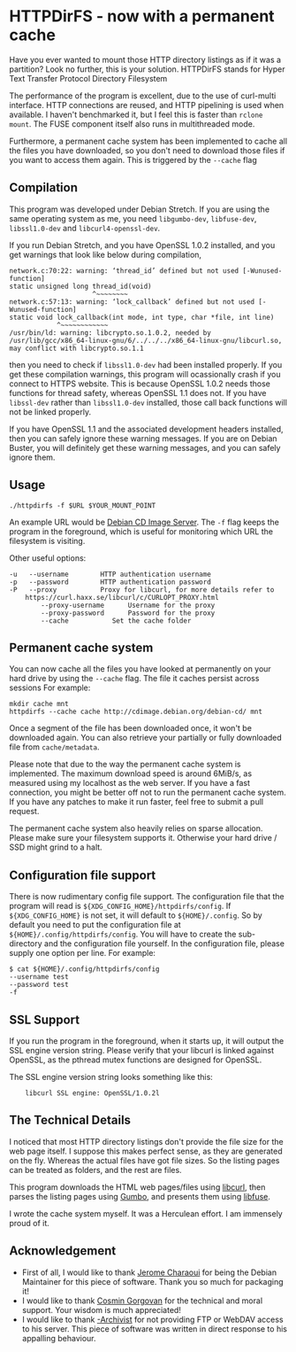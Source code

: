 
# HTTPDirFS - now with a permanent cache
Have you ever wanted to mount those HTTP directory listings as if it was a partition? Look no further, this is your solution.  HTTPDirFS stands for Hyper Text Transfer Protocol Directory Filesystem

The performance of the program is excellent, due to the use of curl-multi interface. HTTP connections are reused, and HTTP pipelining is used when available. I haven't benchmarked it, but I feel this is faster than ``rclone mount``. The FUSE component itself also runs in multithreaded mode.

Furthermore, a permanent cache system has been implemented to cache all the files you have downloaded, so you don't need to download those files if you want to access them again.  This is triggered by the ``--cache`` flag

## Compilation
This program was developed under Debian Stretch. If you are using the same operating system as me, you need ``libgumbo-dev``, ``libfuse-dev``, ``libssl1.0-dev`` and ``libcurl4-openssl-dev``.

If you run Debian Stretch, and you have OpenSSL 1.0.2 installed, and you get warnings that look like below during compilation,

    network.c:70:22: warning: ‘thread_id’ defined but not used [-Wunused-function]
    static unsigned long thread_id(void)
                         ^~~~~~~~~
    network.c:57:13: warning: ‘lock_callback’ defined but not used [-Wunused-function]
    static void lock_callback(int mode, int type, char *file, int line)
                ^~~~~~~~~~~~~
    /usr/bin/ld: warning: libcrypto.so.1.0.2, needed by /usr/lib/gcc/x86_64-linux-gnu/6/../../../x86_64-linux-gnu/libcurl.so, may conflict with libcrypto.so.1.1

then you need to check if ``libssl1.0-dev`` had been installed properly. If you get these compilation warnings, this program will ocassionally crash if you connect to HTTPS website. This is because OpenSSL 1.0.2 needs those functions for thread safety, whereas OpenSSL 1.1 does not. If you have ``libssl-dev`` rather than ``libssl1.0-dev`` installed, those call back functions will not be linked properly.

If you have OpenSSL 1.1 and the associated development headers installed, then you can safely ignore these warning messages. If you are on Debian Buster, you will definitely get these warning messages, and you can safely ignore them.

## Usage

	./httpdirfs -f $URL $YOUR_MOUNT_POINT

An example URL would be [Debian CD Image Server](https://cdimage.debian.org/debian-cd/). The ``-f`` flag keeps the program in the foreground, which is useful for monitoring which URL the filesystem is visiting.

Other useful options:

    -u   --username        HTTP authentication username
    -p   --password        HTTP authentication password
    -P   --proxy           Proxy for libcurl, for more details refer to
        https://curl.haxx.se/libcurl/c/CURLOPT_PROXY.html
            --proxy-username      Username for the proxy
            --proxy-password      Password for the proxy
            --cache           Set the cache folder
## Permanent cache system
You can now cache all the files you have looked at permanently on your hard
drive by using the ``--cache`` flag. The file it caches persist across sessions For example:

    mkdir cache mnt
    httpdirfs --cache cache http://cdimage.debian.org/debian-cd/ mnt

Once a segment of the file has been downloaded once, it won't be downloaded again. You can also retrieve your partially or fully downloaded file from ``cache/metadata``.

Please note that due to the way the permanent cache system is implemented. The maximum download speed is around 6MiB/s, as measured using my localhost as the web server. If you have a fast connection, you might be better off not to run the permanent cache system. If you have any patches to make it run faster, feel free to submit a pull request.

The permanent cache system also heavily relies on sparse allocation. Please make sure your filesystem supports it. Otherwise your hard drive / SSD might grind to a halt.

## Configuration file support
There is now rudimentary config file support. The configuration file that the program will read is ``${XDG_CONFIG_HOME}/httpdirfs/config``. If ``${XDG_CONFIG_HOME}`` is not set, it will default to ``${HOME}/.config``. So by default you need to put the configuration file at ``${HOME}/.config/httpdirfs/config``. You will have to create the sub-directory and the configuration file yourself. In the configuration file, please supply one option per line. For example:

	$ cat ${HOME}/.config/httpdirfs/config
	--username test
	--password test
	-f

## SSL Support
If you run the program in the foreground, when it starts up, it will output the SSL engine version string. Please verify that your libcurl is linked against OpenSSL, as the pthread mutex functions are designed for OpenSSL.

The SSL engine version string looks something like this:

        libcurl SSL engine: OpenSSL/1.0.2l

## The Technical Details
I noticed that most HTTP directory listings don't provide the file size for the web page itself. I suppose this makes perfect sense, as they are generated on the fly. Whereas the actual files have got file sizes. So the listing pages can be treated as folders, and the rest are files.

This program downloads the HTML web pages/files using [libcurl](https://curl.haxx.se/libcurl/), then parses the listing pages using [Gumbo](https://github.com/google/gumbo-parser), and presents them using [libfuse](https://github.com/libfuse/libfuse).

I wrote the cache system myself. It was a Herculean effort. I am immensely proud of it.

## Acknowledgement
- First of all, I would like to thank [Jerome Charaoui](https://github.com/jcharaoui) for being the Debian Maintainer for this piece of software. Thank you so much for packaging it! 
- I would like to thank [Cosmin Gorgovan](https://scholar.google.co.uk/citations?user=S7UZ6MAAAAAJ&hl=en) for the technical and moral support. Your wisdom is much appreciated! 
- I would like to thank [-Archivist](https://www.reddit.com/user/-Archivist/) for not providing FTP or WebDAV access to his server. This piece of software was written in direct response to his appalling behaviour.

